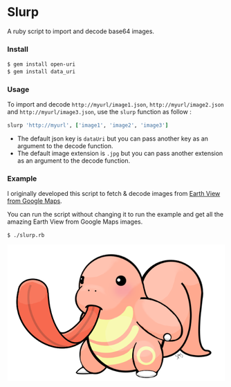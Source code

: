 Slurp
=====

A ruby script to import and decode base64 images.

### Install

```bash
$ gem install open-uri
$ gem install data_uri
```

### Usage

To import and decode `http://myurl/image1.json`, `http://myurl/image2.json` and `http://myurl/image3.json`, use the `slurp` function as follow :

```ruby
slurp 'http://myurl', ['image1', 'image2', 'image3']
```

- The default json key is `dataUri` but you can pass another key as an argument to the decode function.
- The default image extension is `.jpg` but you can pass another extension as an argument to the decode function.

### Example

I originally developed this script to fetch & decode images from [Earth View from Google Maps](https://chrome.google.com/webstore/detail/earth-view-from-google-ma/bhloflhklmhfpedakmangadcdofhnnoh).

You can run the script without changing it to run the example and get all the amazing Earth View from Google Maps images.

```bash
$ ./slurp.rb
```

![](.readme/slurp.png)
